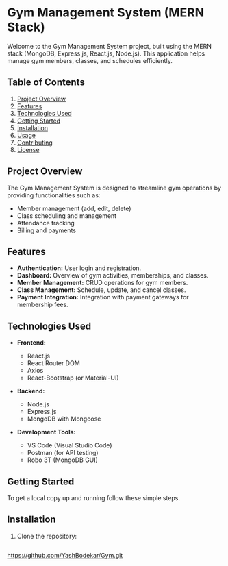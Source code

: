 # Gym Management System (MERN Stack)

Welcome to the Gym Management System project, built using the MERN stack (MongoDB, Express.js, React.js, Node.js). This application helps manage gym members, classes, and schedules efficiently.

## Table of Contents

1. [Project Overview](#project-overview)
2. [Features](#features)
3. [Technologies Used](#technologies-used)
4. [Getting Started](#getting-started)
5. [Installation](#installation)
6. [Usage](#usage)
7. [Contributing](#contributing)
8. [License](#license)

## Project Overview

The Gym Management System is designed to streamline gym operations by providing functionalities such as:
- Member management (add, edit, delete)
- Class scheduling and management
- Attendance tracking
- Billing and payments

## Features

- **Authentication:** User login and registration.
- **Dashboard:** Overview of gym activities, memberships, and classes.
- **Member Management:** CRUD operations for gym members.
- **Class Management:** Schedule, update, and cancel classes.
- **Payment Integration:** Integration with payment gateways for membership fees.

## Technologies Used

- **Frontend:**
  - React.js
  - React Router DOM
  - Axios
  - React-Bootstrap (or Material-UI)

- **Backend:**
  - Node.js
  - Express.js
  - MongoDB with Mongoose

- **Development Tools:**
  - VS Code (Visual Studio Code)
  - Postman (for API testing)
  - Robo 3T (MongoDB GUI)
  
## Getting Started

To get a local copy up and running follow these simple steps.

## Installation

1. Clone the repository:
   ```bash
https://github.com/YashBodekar/Gym.git
